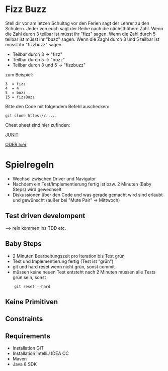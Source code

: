 # Fizz Buzz

Stell dir vor am letzen Schultag vor den Ferien sagt der Lehrer zu den Schülern.
Jeder von euch sagt der Reihe nach die nächsthöhere Zahl. Wenn die Zahl durch 3 teilbar ist müsst ihr "fizz" sagen.
Wenn die Zahl durch 5 teilbar ist müsst ihr "buzz" sagen.
Wenn die Zaghl durch 3 und 5 teilbar ist müsst ihr "fizzbuzz" sagen.


* Teilbar durch 3 -> "fizz"
* Teilbar durch 5 -> "buzz"
* Teilbar durch 3 und 5 -> "fizzbuzz"

zum Beispiel:



    3  = fizz
    4  = 4
    5  = buzz
    15 = fizzBuzz



Bitte den Code mit folgendem Befehl auschecken:

    git clone https://.....

Cheat sheet sind hier zufinden:

[JUNIT](http://files.zeroturnaround.com/pdf/zt_junit_cheat_sheet.pdf )

[ODER hier](https://courses.cs.washington.edu/courses/cse331/11sp/sections/section4-cheat-sheet.pdf)

# Spielregeln
* Wechsel zwischen Driver und Navigator
* Nachdem ein Test/Implementierung fertig ist bzw. 2 Minuten (Baby Steps)
wird gewechselt
* Diskussionen über den Code und was gerade gemacht wird sind erlaubt
und gewünscht (außer bei "Mute Pair" -> Mittwoch)

## Test driven develompent

--> rein kommen ins TDD etc.


## Baby Steps

* 2 Minuten Bearbeitungszeit pro Iteration bis Test grün
* Test und Implementierung fertig (Test ist "grün")
* git und hard reset wenn nicht grün, sonst commit
* müssen keine neuen Test entsteht nach 2 Minuten müssen alle Tests grün sein,
sonst
```
    git reset --hard
```

## Keine Primitiven


## Constraints


## Requirements
* Installation GIT
* Installation IntelliJ IDEA CC
* Maven
* Java 8 SDK